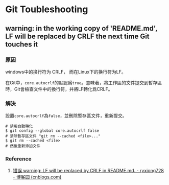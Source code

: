 # Git Toubleshooting

## warning: in the working copy of 'README.md', LF will be replaced by CRLF the next time Git touches it

### 原因

windows中的换行符为 CRLF， 而在Linux下的换行符为LF。

在Git中，`core.autocrlf`的默認爲`true`。意味著，將工作區的文件提交到暫存區時，Git會檢查文件中的換行符，并將LF轉化爲CRLF。

### 解決

設置`core.autocrlf`為`false`，並刪除暫存區文件，重新提交。

```
# 禁用自動轉化
$ git config --global core.autocrlf false 
# 清除暫存區文件 "git rm --cached <file>..."
$ git rm --cached <file>
# 然後重新添加文件
```

### Reference

1. [错误 warning: LF will be replaced by CRLF in README.md. - ryxiong728 - 博客园 (cnblogs.com)](https://www.cnblogs.com/ryxiong-blog/p/11268952.html)